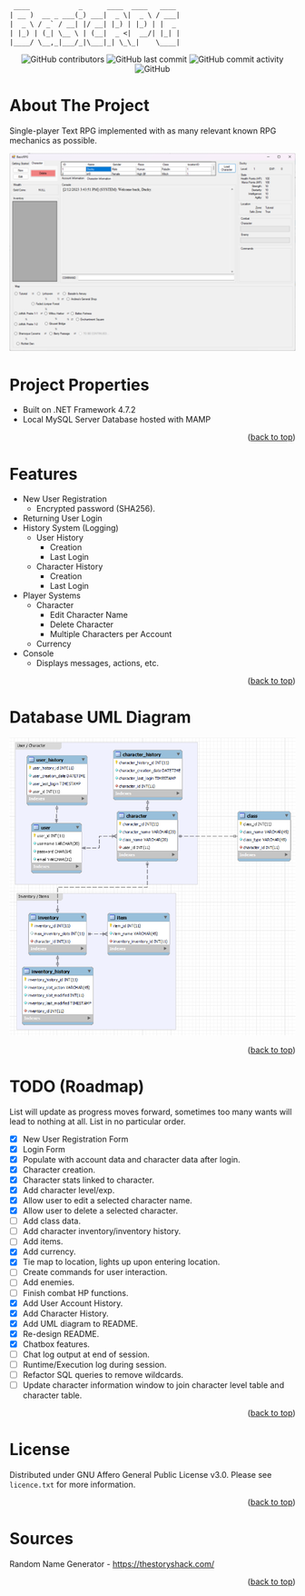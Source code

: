 	 ____            _      ____  ____   ____ 
	| __ )  __ _ ___(_) ___|  _ \|  _ \ / ___|
	|  _ \ / _` / __| |/ __| |_) | |_) | |  _ 
	| |_) | (_| \__ \ | (__|  _ <|  __/| |_| |
	|____/ \__,_|___/_|\___|_| \_\_|    \____|
<div align="center">

![GitHub contributors](https://img.shields.io/github/contributors/tojohnny/BasicRPG?logo=GitHub&style=for-the-badge) ![GitHub last commit](https://img.shields.io/github/last-commit/tojohnny/BasicRPG?logo=GitHub&style=for-the-badge) ![GitHub commit activity](https://img.shields.io/github/commit-activity/m/tojohnny/BasicRPG?logo=GitHub&style=for-the-badge) ![GitHub](https://img.shields.io/github/license/tojohnny/BasicRPG?style=for-the-badge)

</div>

# About The Project
Single-player Text RPG implemented with as many relevant known RPG mechanics as possible.

![Main UI](https://github.com/tojohnny/BasicRPG/blob/master/gui/main_06.png?raw=true)

# Project Properties
- Built on .NET Framework 4.7.2
- Local MySQL Server Database hosted with MAMP

<p align="right">(<a href="#readme-top">back to top</a>)</p>

# Features
- New User Registration
	- Encrypted password (SHA256).
- Returning User Login
- History System (Logging)
	- User History
		- Creation
		- Last Login
	- Character History
		- Creation
		- Last Login
- Player Systems
	- Character
		- Edit Character Name
		- Delete Character
		- Multiple Characters per Account
	- Currency
- Console
	- Displays messages, actions, etc.

<p align="right">(<a href="#readme-top">back to top</a>)</p>

# Database UML Diagram
![UML Diagram](https://github.com/tojohnny/BasicRPG/blob/master/gui/uml_diagram_02.png?raw=true)

<p align="right">(<a href="#readme-top">back to top</a>)</p>

# TODO (Roadmap)
List will update as progress moves forward, sometimes too many wants will lead to nothing at all.
List in no particular order.
- [x] New User Registration Form
- [x] Login Form
- [x] Populate with account data and character data after login.
- [x] Character creation.
- [x] Character stats linked to character.
- [X] Add character level/exp.
- [X] Allow user to edit a selected character name.
- [X] Allow user to delete a selected character.
- [ ] Add class data.
- [ ] Add character inventory/inventory history.
- [ ] Add items.
- [x] Add currency.
- [x] Tie map to location, lights up upon entering location.
- [ ] Create commands for user interaction.
- [ ] Add enemies.
- [ ] Finish combat HP functions.
- [X] Add User Account History.
- [X] Add Character History.
- [x] Add UML diagram to README.
- [x] Re-design README.
- [x] Chatbox features.
- [ ] Chat log output at end of session.
- [ ] Runtime/Execution log during session.
- [ ] Refactor SQL queries to remove wildcards.
- [ ] Update character information window to join character level table and character table.

<p align="right">(<a href="#readme-top">back to top</a>)</p>

# License
Distributed under GNU Affero General Public License v3.0. Please see `licence.txt` for more information.

<p align="right">(<a href="#readme-top">back to top</a>)</p>

# Sources
Random Name Generator - https://thestoryshack.com/

<p align="right">(<a href="#readme-top">back to top</a>)</p>
